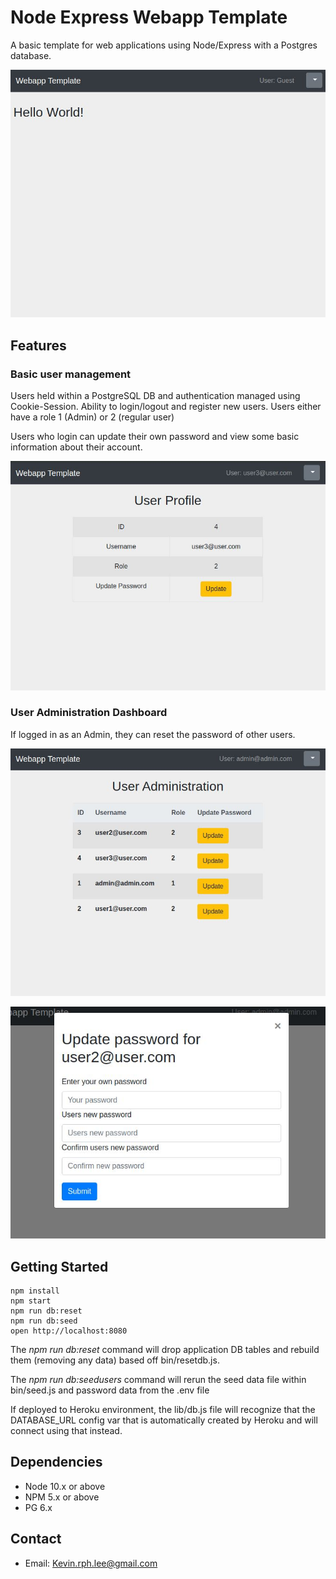 # Node Express Webapp Template

A basic template for web applications using Node/Express with a Postgres database.

![](https://raw.githubusercontent.com/kevin-rph-lee/node-express-template/master/1.JPG)

## Features

### Basic user management

Users held within a PostgreSQL DB and authentication managed using Cookie-Session. Ability to login/logout and register new users. Users either have a role 1 (Admin) or 2 (regular user)

Users who login can update their own password and view some basic information about their account. 

![](https://raw.githubusercontent.com/kevin-rph-lee/node-express-template/master/2.JPG)

### User Administration Dashboard

If logged in as an Admin, they can reset the password of other users.

![](https://raw.githubusercontent.com/kevin-rph-lee/node-express-template/master/3.JPG)

![](https://raw.githubusercontent.com/kevin-rph-lee/node-express-template/master/4.JPG)

## Getting Started

```
npm install
npm start
npm run db:reset
npm run db:seed
open http://localhost:8080
```

The *npm run db:reset* command will drop application DB tables and rebuild them (removing any data) based off bin/resetdb.js.

The *npm run db:seedusers* command will rerun the seed data file within bin/seed.js and password data from the .env file

If deployed to Heroku environment, the lib/db.js file will recognize that the DATABASE_URL config var that is automatically created by Heroku and will connect using that instead. 

## Dependencies

- Node 10.x or above
- NPM 5.x or above
- PG 6.x

## Contact

- Email: Kevin.rph.lee@gmail.com